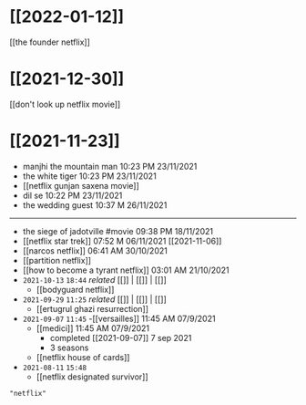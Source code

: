 # [[2022-01-12]]
[[the founder netflix]]
# [[2021-12-30]]
[[don't look up netflix movie]]
# [[2021-11-23]]
- manjhi the mountain man 10:23 PM 23/11/2021
- the white tiger 10:23 PM 23/11/2021
- [[netflix gunjan saxena movie]]
- dil se 10:22 PM 23/11/2021
- the wedding guest 10:37 M 26/11/2021
****************************************
- the siege of jadotville #movie 09:38 PM 18/11/2021
- [[netflix star trek]] 07:52 M 06/11/2021 [[2021-11-06]]
- [[narcos netflix]] 06:41 AM 30/10/2021
- [[partition netflix]]
- [[how to become a tyrant netflix]] 03:01 AM 21/10/2021
- `2021-10-13`  `18:44` _related_ [[]] | [[]] | [[]]
	- [[bodyguard netflix]]
- `2021-09-29`  `11:25` _related_ [[]] | [[]] | [[]]
	- [[ertugrul ghazi resurrection]]
- `2021-09-07`  `11:45`
	-[[versailles]] 11:45 AM 07/9/2021
	- [[medici]] 11:45 AM 07/9/2021
		- completed [[2021-09-07]] 7 sep 2021
		- 3 seasons
	- [[netflix house of cards]]
- `2021-08-11`  `15:48`
	- [[netflix designated survivor]]
```query
"netflix"
```